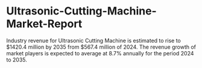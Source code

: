# Ultrasonic-Cutting-Machine-Market-Report
Industry revenue for Ultrasonic Cutting Machine is estimated to rise to $1420.4 million by 2035 from $567.4 million of 2024. The revenue growth of market players is expected to average at 8.7% annually for the period 2024 to 2035.
